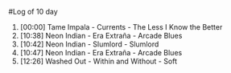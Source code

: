 #Log of 10 day

1. [00:00] Tame Impala - Currents - The Less I Know the Better
1. [10:38] Neon Indian - Era Extraña - Arcade Blues
1. [10:42] Neon Indian - Slumlord - Slumlord
1. [10:47] Neon Indian - Era Extraña - Arcade Blues
1. [12:26] Washed Out - Within and Without - Soft
